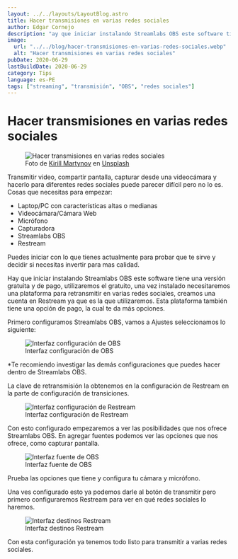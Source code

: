 ```yaml
---
layout: ../../layouts/LayoutBlog.astro
title: Hacer transmisiones en varias redes sociales
author: Edgar Cornejo
description: "ay que iniciar instalando Streamlabs OBS este software tiene una versión gratuita y de pago, utilizaremos el gratuito, una ves instalado necesitaremos una plataforma para retransmitir en varias redes sociales, creamos una cuenta en Restream ya que es la que utilizaremos."
image:
  url: "../../blog/hacer-transmisiones-en-varias-redes-sociales.webp"
  alt: "Hacer transmisiones en varias redes sociales"
pubDate: 2020-06-29
lastBuildDate: 2020-06-29
category: Tips
language: es-PE
tags: ["streaming", "transmisión", "OBS", "redes sociales"]
---
```


# Hacer transmisiones en varias redes sociales

<figure>
  <img src="../../blog/hacer-transmisiones-en-varias-redes-sociales.webp" alt="Hacer transmisiones en varias redes sociales"/>
  <figcaption>Foto de <a href="https://unsplash.com/es/@kirchik5" title="Kirill Martynov" target="_blank">Kirill Martynov</a> en <a href="https://unsplash.com/es/fotos/monitor-de-computadora-de-pantalla-plana-negro-encendido-junto-al-teclado-de-computadora-negro-y-el-mouse-de-computadora-negro-h9pdWDuaLvs" title="Unsplash" target="_blank">Unsplash</a></figcaption>
</figure>

Transmitir video, compartir pantalla, capturar desde una videocámara y hacerlo para diferentes redes sociales puede parecer difícil pero no lo es. Cosas que necesitas para empezar:

- Laptop/PC con características altas o medianas
- Videocámara/Cámara Web 
- Micrófono
- Capturadora
- Streamlabs OBS
- Restream

Puedes iniciar con lo que tienes actualmente para probar que te sirve y decidir si necesitas invertir para mas calidad.

Hay que iniciar instalando Streamlabs OBS este software tiene una versión gratuita y de pago, utilizaremos el gratuito, una vez instalado necesitaremos una plataforma para retransmitir en varias redes sociales, creamos una cuenta en Restream ya que es la que utilizaremos. Esta plataforma también tiene una opción de pago, la cual te da más opciones.

Primero configuramos Streamlabs OBS, vamos a Ajustes seleccionamos lo siguiente:

<figure>
  <img src="../../blog/interfaz-configuracion-obs.png" alt="Interfaz configuración de OBS"/>
  <figcaption>Interfaz configuración de OBS</figcaption>
</figure>

*Te recomiendo investigar las demás configuraciones que puedes hacer dentro de Streamlabs OBS.

La clave de retransmisión la obtenemos en la configuración de Restream en la parte de configuración de transiciones.

<figure>
  <img src="../../blog/interfaz-configuracion-restram.png" alt="Interfaz configuración de Restream"/>
  <figcaption>Interfaz configuración de Restream</figcaption>
</figure>

Con esto configurado empezaremos a ver las posibilidades que nos ofrece Streamlabs OBS. En agregar fuentes podemos ver las opciones que nos ofrece, como capturar pantalla.

<figure>
  <img src="../../blog/interfaz-fuentes-obs.png" alt="Interfaz fuente de OBS"/>
  <figcaption>Interfaz fuente de OBS</figcaption>
</figure>

Prueba las opciones que tiene y configura tu cámara y micrófono.

Una ves configurado esto ya podemos darle al botón de transmitir pero primero configuraremos Restream para ver en qué redes sociales lo haremos.

<figure>
  <img src="../../blog/interfaz-destinos-restream.png" alt="Interfaz destinos Restream"/>
  <figcaption>Interfaz destinos Restream</figcaption>
</figure>

Con esta configuración ya tenemos todo listo para transmitir a varias redes sociales.
